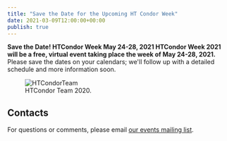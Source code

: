 ```yaml
---
title: "Save the Date for the Upcoming HT Condor Week"
date: 2021-03-09T12:00:00+00:00
publish: true
--- 
```

**Save the Date! HTCondor Week May 24-28, 2021
HTCondor Week 2021 will be a free, virtual event taking place the week of May 24-28, 2021.** 
Please save the dates on your calendars; we'll follow up with a detailed schedule and more information soon. 

<figure class="figure">
  <img src="{{site.baseurl}}/assets/images/team-2020.jpg" class="figure-img img-fluid rounded" alt="HTCondorTeam">
  <figcaption class="figure-caption">HTCondor Team 2020.</figcaption>
</figure>

## Contacts

For questions or comments, please email
[our events mailing list](mailto:events@opensciencegrid.org).
